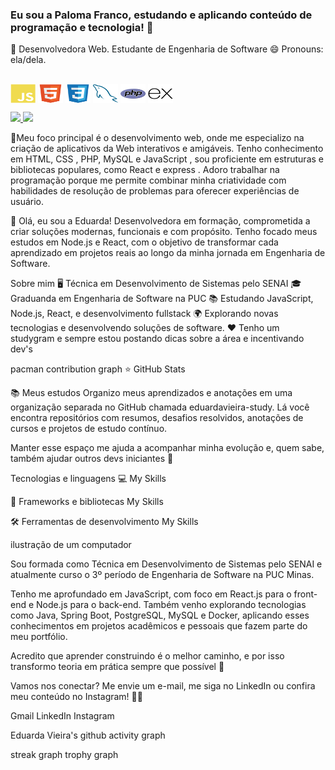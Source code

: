 ### Eu sou a Paloma Franco, estudando e aplicando conteúdo de programação e tecnologia! 👋
🔭 Desenvolvedora Web.
Estudante de Engenharia de Software
😄 Pronouns: ela/dela.

<div style="display: inline_block"><br>

  <img align="center" alt="Paloma-Js" height="30" width="40" src="https://raw.githubusercontent.com/devicons/devicon/master/icons/javascript/javascript-plain.svg">
  <img align="center" alt="Paloma-HTML" height="30" width="40" src="https://raw.githubusercontent.com/devicons/devicon/master/icons/html5/html5-original.svg">
  <img align="center" alt="Paloma-CSS" height="30" width="40" src="https://raw.githubusercontent.com/devicons/devicon/master/icons/css3/css3-original.svg">
  <img align="center" alt="Paloma-CSS" height="30" width="40" src="https://raw.githubusercontent.com/devicons/devicon/master/icons/mysql/mysql-original.svg">
  <img align="center" alt="Paloma-CSS" height="30" width="40" src="https://raw.githubusercontent.com/devicons/devicon/master/icons/php/php-original.svg">
  <img align="center" alt="Paloma-CSS" height="30" width="40" src="https://raw.githubusercontent.com/devicons/devicon/master/icons/express/express-original.svg">
  
 
<div> 

  <a href = "mailto:palomavillasboas380@gmail.com"><img src="https://img.shields.io/badge/-Gmail-%23333?style=for-the-badge&logo=gmail&logoColor=white" target="_blank">
  <a href="https://www.linkedin.com/in/paloma-franco-villas-boas-2382a696" target="_blank"><img src="https://img.shields.io/badge/-LinkedIn-%230077B5?style=for-the-badge&logo=linkedin&logoColor=white" target="_blank"></a> 
  
</div>

🚀Meu foco principal é o desenvolvimento web, onde me especializo na criação de aplicativos da Web interativos e amigáveis. Tenho conhecimento em  HTML, CSS , PHP, MySQL e JavaScript ,  sou proficiente em estruturas e bibliotecas populares, como React e express .
Adoro trabalhar na programação porque me permite combinar minha criatividade com habilidades de resolução de problemas para oferecer experiências de usuário.




💜 Olá, eu sou a Eduarda!
Desenvolvedora em formação, comprometida a criar soluções modernas, funcionais e com propósito.
Tenho focado meus estudos em Node.js e React, com o objetivo de transformar cada aprendizado em projetos reais ao longo da minha jornada em Engenharia de Software.

Sobre mim
🖥️ Técnica em Desenvolvimento de Sistemas pelo SENAI
🎓 Graduanda em Engenharia de Software na PUC
📚 Estudando JavaScript, Node.js, React, e desenvolvimento fullstack
🌍 Explorando novas tecnologias e desenvolvendo soluções de software.
❤️ Tenho um studygram e sempre estou postando dicas sobre a área e incentivando dev's

pacman contribution graph
⭐ GitHub Stats
 
📚 Meus estudos
Organizo meus aprendizados e anotações em uma organização separada no GitHub chamada eduardavieira-study.
Lá você encontra repositórios com resumos, desafios resolvidos, anotações de cursos e projetos de estudo contínuo.

Manter esse espaço me ajuda a acompanhar minha evolução e, quem sabe, também ajudar outros devs iniciantes 💜

Tecnologias e linguagens 💻
My Skills

🚀 Frameworks e bibliotecas
My Skills

🛠️ Ferramentas de desenvolvimento
My Skills

ilustração de um computador

Sou formada como Técnica em Desenvolvimento de Sistemas pelo SENAI e atualmente curso o 3º período de Engenharia de Software na PUC Minas.

Tenho me aprofundado em JavaScript, com foco em React.js para o front-end e Node.js para o back-end. Também venho explorando tecnologias como Java, Spring Boot, PostgreSQL, MySQL e Docker, aplicando esses conhecimentos em projetos acadêmicos e pessoais que fazem parte do meu portfólio.

Acredito que aprender construindo é o melhor caminho, e por isso transformo teoria em prática sempre que possível 🚀


Vamos nos conectar? Me envie um e-mail, me siga no LinkedIn ou confira meu conteúdo no Instagram! 💌✨

Gmail LinkedIn Instagram


Eduarda Vieira's github activity graph

streak graph
trophy graph




